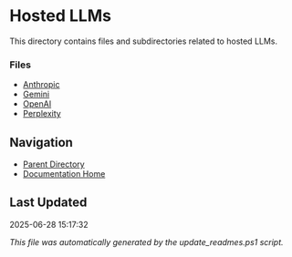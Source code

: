 # Hosted LLMs

This directory contains files and subdirectories related to hosted LLMs.

### Files
- [Anthropic](./anthropic.md)
- [Gemini](./gemini.md)
- [OpenAI](./openai.md)
- [Perplexity](./perplexity.md)

## Navigation

- [Parent Directory](../)
- [Documentation Home](../../)

## Last Updated

2025-06-28 15:17:32

*This file was automatically generated by the update_readmes.ps1 script.*